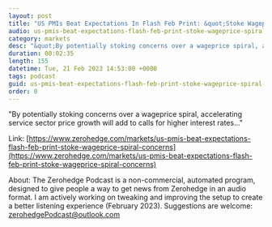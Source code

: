 ```yaml
---
layout: post
title: "US PMIs Beat Expectations In Flash Feb Print: &quot;Stoke Wageprice Spiral Concerns&quot;"
audio: us-pmis-beat-expectations-flash-feb-print-stoke-wageprice-spiral-concerns-0
category: markets
desc: "&quot;By potentially stoking concerns over a wageprice spiral, accelerating service sector price growth will add to calls for higher interest rates...&quot;"
duration: 00:02:35
length: 155
datetime: Tue, 21 Feb 2023 14:53:00 +0000
tags: podcast
guid: us-pmis-beat-expectations-flash-feb-print-stoke-wageprice-spiral-concerns-0
order: 0
---
```

&quot;By potentially stoking concerns over a wageprice spiral, accelerating service sector price growth will add to calls for higher interest rates...&quot;

Link: [https://www.zerohedge.com/markets/us-pmis-beat-expectations-flash-feb-print-stoke-wageprice-spiral-concerns](https://www.zerohedge.com/markets/us-pmis-beat-expectations-flash-feb-print-stoke-wageprice-spiral-concerns)

About: The Zerohedge Podcast is a non-commercial, automated program, designed to give people a way to get news from Zerohedge in an audio format.  I am actively working on tweaking and improving the setup to create a better listening experience (February 2023).  Suggestions are welcome: [zerohedgePodcast@outlook.com](mailto:zerohedgePodcast@outlook.com)